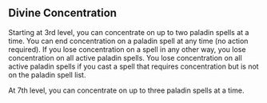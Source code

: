 ## Divine Concentration
Starting at 3rd level, you can concentrate on up to two paladin spells at a time. You can end concentration on a paladin spell at any time (no action required). If you lose concentration on a spell in any other way, you lose concentration on all active paladin spells. You lose concentration on all active paladin spells if you cast a spell that requires concentration but is not on the paladin spell list. 

At 7th level, you can concentrate on up to three paladin spells at a time.

<!--

-<< CHANGES >>-
- removed divine smite(!)
- divine smite is now a spell
- this is a new ability at 3rd level
- opens up many paladin playstyles

-<< TODO >>-
- rename ability to something better

-<< COMMENTARY >>-
- notice that this only works with paladin spells
- allows paladin to focus on more than just smites
- the first two concentration slots are your usual divine smite + thunderous smite
- the third concentration slot opens it up to many others - searing smite, divine favor, etc
- on other spellcasters this would be far too powerful
- consider the nerf that divine smite is now a spell, this makes sense.
- action economy becomes that much more important for paladin

-->
